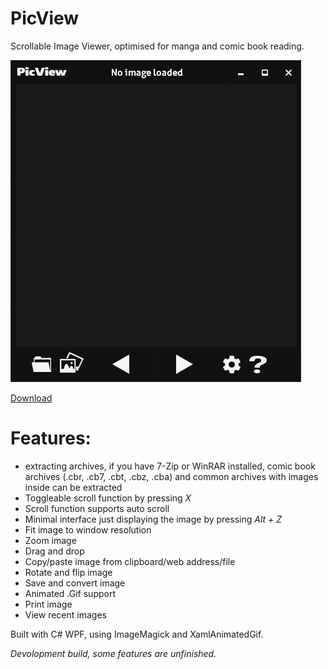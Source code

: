 # PicView

Scrollable Image Viewer, optimised for manga and comic book reading.

![Alt text](/Extra/Screenshot1.png?raw=true "PicView")

[Download](https://github.com/Ruben2776/PicView/releases/download/0.8.0/PicView.zip)

# Features:
* extracting archives, if you have 7-Zip or WinRAR installed, comic book archives (.cbr, .cb7, .cbt, .cbz, .cba) and common archives with images inside can be extracted
* Toggleable scroll function by pressing _X_
* Scroll function supports auto scroll
* Minimal interface just displaying the image by pressing _Alt + Z_
* Fit image to window resolution
* Zoom image
* Drag and drop
* Copy/paste image from clipboard/web address/file
* Rotate and flip image
* Save and convert image
* Animated .Gif support
* Print image
* View recent images

Built with C# WPF, using ImageMagick and XamlAnimatedGif.

*Devolopment build, some features are unfinished.*
